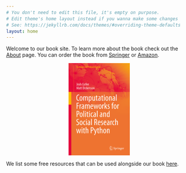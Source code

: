 ```yaml
---
# You don't need to edit this file, it's empty on purpose.
# Edit theme's home layout instead if you wanna make some changes
# See: https://jekyllrb.com/docs/themes/#overriding-theme-defaults
layout: home
---
```


Welcome to our book site. To learn more about the book check out the [About](/about/) page. You can order the book from [Springer](https://www.springer.com/gp/book/9783030368258) or [Amazon](https://amzn.to/38aIuA2).

<img align="center" style="display: block;margin: 0 auto;height:250px;width:auto;" src="/assets/cover.tiff">

We list some free resources that can be used alongside our book [here](https://mattdickenson.com/2020/05/05/teaching-python-2020/).

